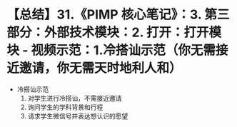 # 【总结】31.《PIMP 核心笔记》：3. 第三部分：外部技术模块：2. 打开：打开模块 - 视频示范：1.冷搭讪示范（你无需接近邀请，你无需天时地利人和）

-   冷搭讪示范
    1.  对学生进行冷搭讪，不需接近邀请
    2.  询问学生的学科背景和行程
    3.  请求学生微信号并表达想认识的愿望